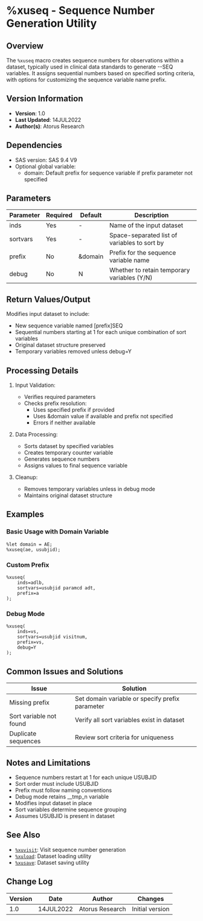 # %xuseq - Sequence Number Generation Utility

## Overview
The `%xuseq` macro creates sequence numbers for observations within a dataset, typically used in clinical data standards to generate --SEQ variables. It assigns sequential numbers based on specified sorting criteria, with options for customizing the sequence variable name prefix.

## Version Information
- **Version**: 1.0
- **Last Updated**: 14JUL2022
- **Author(s)**: Atorus Research

## Dependencies
- SAS version: SAS 9.4 V9
- Optional global variable:
  - domain: Default prefix for sequence variable if prefix parameter not specified

## Parameters
| Parameter | Required | Default | Description |
|-----------|----------|---------|-------------|
| inds | Yes | - | Name of the input dataset |
| sortvars | Yes | - | Space-separated list of variables to sort by |
| prefix | No | &domain | Prefix for the sequence variable name |
| debug | No | N | Whether to retain temporary variables (Y/N) |

## Return Values/Output
Modifies input dataset to include:
- New sequence variable named [prefix]SEQ
- Sequential numbers starting at 1 for each unique combination of sort variables
- Original dataset structure preserved
- Temporary variables removed unless debug=Y

## Processing Details
1. Input Validation:
   - Verifies required parameters
   - Checks prefix resolution:
     - Uses specified prefix if provided
     - Uses &domain value if available and prefix not specified
     - Errors if neither available

2. Data Processing:
   - Sorts dataset by specified variables
   - Creates temporary counter variable
   - Generates sequence numbers
   - Assigns values to final sequence variable

3. Cleanup:
   - Removes temporary variables unless in debug mode
   - Maintains original dataset structure

## Examples

### Basic Usage with Domain Variable
```sas
%let domain = AE;
%xuseq(ae, usubjid);
```

### Custom Prefix
```sas
%xuseq(
    inds=adlb,
    sortvars=usubjid paramcd adt,
    prefix=a
);
```

### Debug Mode
```sas
%xuseq(
    inds=vs,
    sortvars=usubjid visitnum,
    prefix=vs,
    debug=Y
);
```

## Common Issues and Solutions
| Issue | Solution |
|-------|----------|
| Missing prefix | Set domain variable or specify prefix parameter |
| Sort variable not found | Verify all sort variables exist in dataset |
| Duplicate sequences | Review sort criteria for uniqueness |

## Notes and Limitations
- Sequence numbers restart at 1 for each unique USUBJID
- Sort order must include USUBJID
- Prefix must follow naming conventions
- Debug mode retains __tmp_n variable
- Modifies input dataset in place
- Sort variables determine sequence grouping
- Assumes USUBJID is present in dataset

## See Also
- [`%xuvisit`](/man/global/xuvisit.md): Visit sequence number generation
- [`%xuload`](/man/global/xuload.md): Dataset loading utility
- [`%xusave`](/man/global/xusave.md): Dataset saving utility

## Change Log
| Version | Date | Author | Changes |
|---------|------|---------|---------|
| 1.0 | 14JUL2022 | Atorus Research | Initial version | 